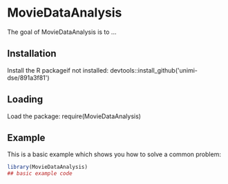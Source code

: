 
# MovieDataAnalysis

<!-- badges: start -->
<!-- badges: end -->

The goal of MovieDataAnalysis is to ...

## Installation

Install the R packageif not installed:
devtools::install_github('unimi-dse/891a3f81')


## Loading

Load the package:
require(MovieDataAnalysis)

## Example

This is a basic example which shows you how to solve a common problem:

``` r
library(MovieDataAnalysis)
## basic example code
```

